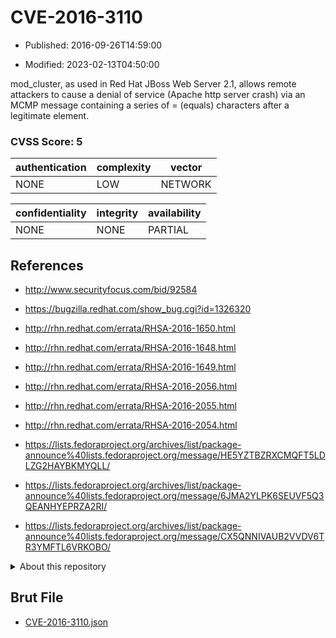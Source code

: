 # CVE-2016-3110

- Published: 2016-09-26T14:59:00

- Modified: 2023-02-13T04:50:00

mod_cluster, as used in Red Hat JBoss Web Server 2.1, allows remote attackers to cause a denial of service (Apache http server crash) via an MCMP message containing a series of = (equals) characters after a legitimate element.

### CVSS Score: **5**

| authentication | complexity | vector |
| --- | --- | --- |
| NONE | LOW | NETWORK |

| confidentiality | integrity | availability |
| --- | --- | --- |
| NONE | NONE | PARTIAL |

## References

* http://www.securityfocus.com/bid/92584

* https://bugzilla.redhat.com/show_bug.cgi?id=1326320

* http://rhn.redhat.com/errata/RHSA-2016-1650.html

* http://rhn.redhat.com/errata/RHSA-2016-1648.html

* http://rhn.redhat.com/errata/RHSA-2016-1649.html

* http://rhn.redhat.com/errata/RHSA-2016-2056.html

* http://rhn.redhat.com/errata/RHSA-2016-2055.html

* http://rhn.redhat.com/errata/RHSA-2016-2054.html

* https://lists.fedoraproject.org/archives/list/package-announce%40lists.fedoraproject.org/message/HE5YZTBZRXCMQFT5LDLZG2HAYBKMYQLL/

* https://lists.fedoraproject.org/archives/list/package-announce%40lists.fedoraproject.org/message/6JMA2YLPK6SEUVF5Q3QEANHYEPRZA2RI/

* https://lists.fedoraproject.org/archives/list/package-announce%40lists.fedoraproject.org/message/CX5QNNIVAUB2VVDV6TR3YMFTL6VRKOBO/

<details>
<summary>About this repository</summary> 

  This repository is part of the project [Live Hack CVE](https://github.com/Live-Hack-CVE). Main website can be found [www.live-hack.org](https://www.live-hack.org) 
  
  Made by [Sn0wAlice](https://github.com/Sn0wAlice) for the people that care about security and need to have a feed of the latest CVEs. Hope you enjoy it, don't forget to star the repo and follow me on [Twitter](https://twitter.com/Sn0wAlice) and [Github](https://github.com/Sn0wAlice). And that is my [personnal website](https://www.alice-snow.me/)

  - [Home Page](https://github.com/Live-Hack-CVE)
  - [Framework](https://github.com/Live-Hack-CVE/cve-framework)
  - [CVE database](https://github.com/Live-Hack-CVE/full_database)
  - [Changelog](https://github.com/Live-Hack-CVE/Changelog)
</details>

## Brut File

* [CVE-2016-3110.json](https://raw.githubusercontent.com/Live-Hack-CVE/full_database/main/cves/2016/CVE-2016-3110.json)

